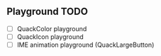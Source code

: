 ## Playground TODO

- [ ] QuackColor playground
- [ ] QuackIcon playground
- [ ] IME animation playground (QuackLargeButton)
